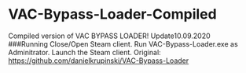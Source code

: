 # VAC-Bypass-Loader-Compiled
Compiled version of VAC BYPASS LOADER! Update10.09.2020  
###Running
Close/Open Steam client.
Run VAC-Bypass-Loader.exe as Adminitrator. Launch the Steam client.
Original: https://github.com/danielkrupinski/VAC-Bypass-Loader
